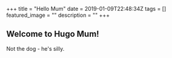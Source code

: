 +++
title =  "Hello Mum"
date = 2019-01-09T22:48:34Z
tags = []
featured_image = ""
description = ""
+++
## Welcome to Hugo Mum!

Not the dog - he's silly.
